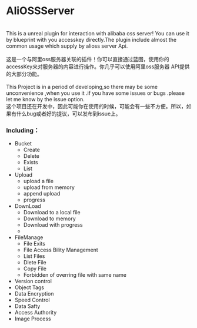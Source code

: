 # AliOSSServer

<br>This is a unreal plugin for interaction with alibaba oss server! You can use it by blueprint with you accesskey directly.The plugin include almost the common usage which supply by alioss server Api.
<br>
<br> 这是一个与阿里oss服务器关联的插件！你可以直接通过蓝图，使用你的accessKey来对服务器的内容进行操作。你几乎可以使用阿里oss服务器 API提供的大部分功能。
<br>
<br> This Project is in a period of developing,so there may be some unconvenience ,when you use it .if you have some issues or bugs .please let me know by the issue option.
<br> 这个项目还在开发中，因此可能你在使用的时候，可能会有一些不方便。所以，如果有什么bug或者好的提议，可以发布到issue上。

### Including：

* Bucket
  * Create
  * Delete
  * Exists
  * List 
* Upload
  * upload a file
  * upload from memory
  * append upload
  * progress
* DownLoad
  * Download to a local file
  * Download to memory
  * Download with progress
  * 
* FileManage
  *  File Exits
  *  File Access Bility Management
  *  List Files
  *  Dlete File
  *  Copy File
  *  Forbidden of overring file with same name
*  Version control
*  Object Tags
*  Data Encryption
*  Speed Control
*  Data Safty
*  Access Authority
*  Image Process

